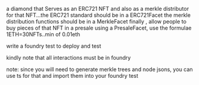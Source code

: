 a diamond that Serves as an ERC721 NFT and also as a merkle distributor for that NFT...the ERC721 standard should be in a ERC721Facet
the merkle distribution functions should be in a MerkleFacet
finally , allow people to buy pieces of that NFT in a  presale using a PresaleFacet, use the formulae 1ETH=30NFTs..min of 0.01eth

write a foundry test to deploy and test 

kindly note that all interactions must be in foundry

note: since you will need to generate merkle trees and node jsons, you can use ts for that and import them into your foundry test
